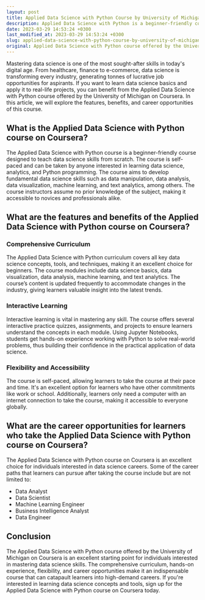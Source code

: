 ```yaml
---
layout: post
title: Applied Data Science with Python Course by University of Michigan on Coursera
description: Applied Data Science with Python is a beginner-friendly course offered by the University of Michigan on Coursera. Read on to learn about the features, benefits, and career opportunities of this course.
date: 2023-03-29 14:53:24 +0300
last_modified_at: 2023-03-29 14:53:24 +0300
slug: applied-data-science-with-python-course-by-university-of-michigan-on-coursera
original: Applied Data Science with Python course offered by the University of Michigan on Coursera
---
```


Mastering data science is one of the most sought-after skills in today's digital age. From healthcare, finance to e-commerce, data science is transforming every industry, generating tonnes of lucrative job opportunities for aspirants. If you want to learn data science basics and apply it to real-life projects, you can benefit from the Applied Data Science with Python course offered by the University of Michigan on Coursera. In this article, we will explore the features, benefits, and career opportunities of this course.

## What is the Applied Data Science with Python course on Coursera?

The Applied Data Science with Python course is a beginner-friendly course designed to teach data science skills from scratch. The course is self-paced and can be taken by anyone interested in learning data science, analytics, and Python programming. The course aims to develop fundamental data science skills such as data manipulation, data analysis, data visualization, machine learning, and text analytics, among others. The course instructors assume no prior knowledge of the subject, making it accessible to novices and professionals alike.

## What are the features and benefits of the Applied Data Science with Python course on Coursera?

### Comprehensive Curriculum

The Applied Data Science with Python curriculum covers all key data science concepts, tools, and techniques, making it an excellent choice for beginners. The course modules include data science basics, data visualization, data analysis, machine learning, and text analytics. The course’s content is updated frequently to accommodate changes in the industry, giving learners valuable insight into the latest trends.

### Interactive Learning

Interactive learning is vital in mastering any skill. The course offers several interactive practice quizzes, assignments, and projects to ensure learners understand the concepts in each module. Using Jupyter Notebooks, students get hands-on experience working with Python to solve real-world problems, thus building their confidence in the practical application of data science.

### Flexibility and Accessibility

The course is self-paced, allowing learners to take the course at their pace and time. It's an excellent option for learners who have other commitments like work or school. Additionally, learners only need a computer with an internet connection to take the course, making it accessible to everyone globally.

## What are the career opportunities for learners who take the Applied Data Science with Python course on Coursera?

The Applied Data Science with Python course on Coursera is an excellent choice for individuals interested in data science careers. Some of the career paths that learners can pursue after taking the course include but are not limited to:

- Data Analyst
- Data Scientist
- Machine Learning Engineer
- Business Intelligence Analyst
- Data Engineer

## Conclusion

The Applied Data Science with Python course offered by the University of Michigan on Coursera is an excellent starting point for individuals interested in mastering data science skills. The comprehensive curriculum, hands-on experience, flexibility, and career opportunities make it an indispensable course that can catapault learners into high-demand careers. If you're interested in learning data science concepts and tools, sign up for the Applied Data Science with Python course on Coursera today.